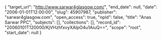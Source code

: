 {
  "target_url": "http://www.sarwar4glasgow.com/", 
  "end_date": null, 
  "date": "2006-01-01T12:00:00", 
  "slug": 45907987, 
  "publisher": "sarwar4glasgow.com", 
  "open_access": true, 
  "npld": false, 
  "title": "Anas Sarwar PPC", 
  "subjects": [], 
  "collections": [], 
  "record_id": "20060101T120000/KjVHzhfxvyXAlpO4u1AiuQ==", 
  "scope": "root", 
  "start_date": null
}

